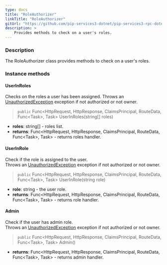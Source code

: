 ```yaml
---
type: docs
title: "RoleAuthorizer"
linkTitle: "RoleAuthorizer"
gitUrl: "https://github.com/pip-services3-dotnet/pip-services3-rpc-dotnet"
description: >
    Provides methods to check on a user's roles.
---
```


### Description

The RoleAuthorizer class provides methods to check on a user's roles.

### Instance methods

#### UserInRoles
Checks on the roles a user has been assigned.
Throws an [UnauthorizedException](../../../commons/errors/unauthorized_exception) exception if not authorized or not owner.

> `public` Func\<HttpRequest, HttpResponse, ClaimsPrincipal, RouteData, Func\<Task\>, Task\> UserInRoles(string[] roles)

- **roles**: string[] - roles list.
- **returns**: Func\<HttpRequest, HttpResponse, ClaimsPrincipal, RouteData, Func\<Task\>, Task\> - returns roles handler.

#### UserInRole
Check if the role is assigned to the user.  
Throws an [UnauthorizedException](../../../commons/errors/unauthorized_exception) exception if not authorized or not owner.

> `public` Func\<HttpRequest, HttpResponse, ClaimsPrincipal, RouteData, Func\<Task\>, Task\> UserInRole(string role)

- **role**: string - the user role.
- **returns**: Func\<HttpRequest, HttpResponse, ClaimsPrincipal, RouteData, Func\<Task\>, Task\> - returns role handler.


#### Admin
Check if the user has admin role.  
Throws an [UnauthorizedException](../../../commons/errors/unauthorized_exception) exception if not authorized or not owner.

> `public` Func\<HttpRequest, HttpResponse, ClaimsPrincipal, RouteData, Func\<Task\>, Task\> Admin()

- **returns**: Func\<HttpRequest, HttpResponse, ClaimsPrincipal, RouteData, Func\<Task\>, Task\> - returns admin handler.
